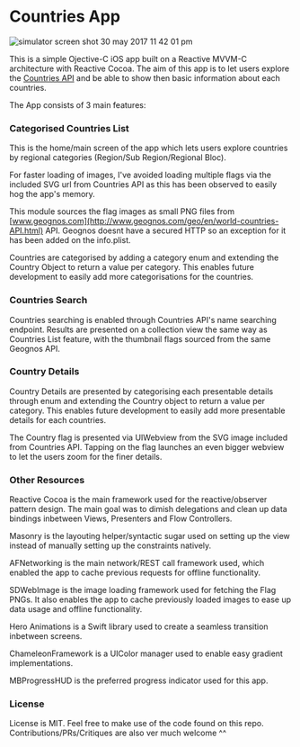 # Countries App

![simulator screen shot 30 may 2017 11 42 01 pm](https://cloud.githubusercontent.com/assets/4937515/26592394/3bdef844-4593-11e7-94a6-9f6752793e06.png)

This is a simple Ojective-C iOS app built on a Reactive MVVM-C architecture with Reactive Cocoa. The aim of this app is to let users explore the [Countries API](https://restcountries.eu/) and be able to show then basic information about each countries.

The App consists of 3 main features:

### Categorised Countries List

This is the home/main screen of the app which lets users explore countries by regional categories (Region/Sub Region/Regional Bloc).

For faster loading of images, I've avoided loading multiple flags via the included SVG url from Countries API as this has been observed to easily hog the app's memory.

This module sources the flag images as small PNG files from [www.geognos.com](http://www.geognos.com/geo/en/world-countries-API.html) API. Geognos doesnt have a secured HTTP so an exception for it has been added on the info.plist.

Countries are categorised by adding a category enum and extending the Country Object to return a value per category. This enables future development to easily add more categorisations for the countries.

### Countries Search

Countries searching is enabled through Countries API's name searching endpoint. Results are presented on a collection view the same way as Countries List feature, with the thumbnail flags sourced from the same Geognos API.


### Country Details

Country Details are presented by categorising each presentable details through enum and extending the Country object to return a value per category. This enables future development to easily add more presentable details for each countries.

The Country flag is presented via UIWebview from the SVG image included from Countries API. Tapping on the flag launches an even bigger webview to let the users zoom for the finer details.

### Other Resources

Reactive Cocoa is the main framework used for the reactive/observer pattern design. The main goal was to dimish delegations and clean up data bindings inbetween Views, Presenters and Flow Controllers.

Masonry is the layouting helper/syntactic sugar used on setting up the view instead of manually setting up the constraints natively.

AFNetworking is the main network/REST call framework used, which enabled the app to cache previous requests for offline functionality.

SDWebImage is the image loading framework used for fetching the Flag PNGs. It also enables the app to cache previously loaded images to ease up data usage and offline functionality.

Hero Animations is a Swift library used to create a seamless transition inbetween screens.

ChameleonFramework is a UIColor manager used to enable easy gradient implementations.

MBProgressHUD is the preferred progress indicator used for this app.

### License

License is MIT. Feel free to make use of the code found on this repo. Contributions/PRs/Critiques are also ver much welcome ^^
